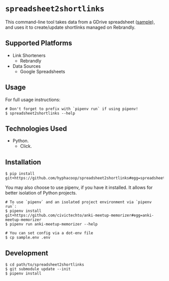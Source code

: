 # `spreadsheet2shortlinks`

This command-line tool takes data from a GDrive spreadsheet
([sample][sample_shortlink_sheet]), and uses it to create/update
shortlinks managed on Rebrandly.

   [sample_shortlink_sheet]: https://docs.google.com/spreadsheets/d/12VUXPCpActC77wy6Q8Khyb-iZ_nlNwshO8XswYRj5XE/edit#gid=776462093

## Supported Platforms

- Link Shorteners
  - Rebrandly
- Data Sources
  - Google Spreadsheets

## Usage

For full usage instructions:

```
# Don't forget to prefix with `pipenv run` if using pipenv!
$ spreadsheet2shortlinks --help
```

## Technologies Used

- Python.
  - Click.

## Installation

```
$ pip install git+https://github.com/hyphacoop/spreadsheet2shortlinks#egg=spreadsheet2shortlinks
```

You may also choose to use pipenv, if you have it installed. It allows
for better isolation of Python projects.

```
# To use `pipenv` and an isolated project environment via `pipenv run`:
$ pipenv install
git+https://github.com/civictechto/anki-meetup-memorizer#egg=anki-meetup-memorizer
$ pipenv run anki-meetup-memorizer --help

# You can set config via a dot-env file
$ cp sample.env .env
```

## Development

```
$ cd path/to/spreadsheet2shortlinks
$ git submodule update --init
$ pipenv install
```
